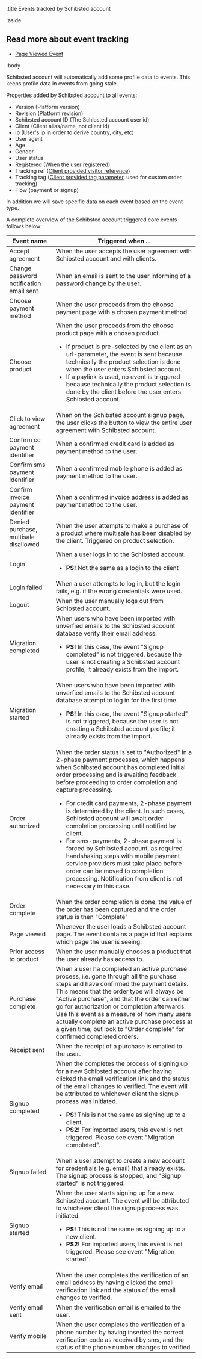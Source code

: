 :title Events tracked by Schibsted account

:aside

## Read more about event tracking

- [Page Viewed Event](/event-tracking/page-viewed-event/)

:body

Schibsted account will automatically add some profile data to events. This keeps profile data in events from going stale.

Properties added by Schibsted account to all events:

- Version (Platform version)
- Revision (Platform revision)
- Schibsted account ID (The Schibsted account user id)
- Client (Client alias/name, not client id)
- ip (User's ip in order to derive country, city, etc)
- User agent
- Age
- Gender
- User status
- Registered (When the user registered)
- Tracking ref ([Client provided visitor reference](/tracking-parameters/))
- Tracking tag ([Client provided tag parameter](/tracking-parameters/), used for custom order tracking)
- Flow (payment or signup)

In addition we will save specific data on each event based on the event type.

A complete overview of the Schibsted account triggered core events follows below:
<table class="table table-hover">
        <thead>
            <tr>
                <th nowrap="nowrap">Event name</th>
                <th>Triggered when ...</th>
            </tr>
        </thead>
        <tbody>
            <tr>
                <td>Accept agreement</td>
                <td>When the user accepts the user agreement with Schibsted account and with clients.</td>
            </tr>
            <tr>
                <td>Change password notification email sent</td>
                <td>When an email is sent to the user informing of a password change by the user.</td>
            </tr>
            <tr>
                <td>Choose payment method</td>
                <td>When the user proceeds from the choose payment page with a chosen payment method.</td>
            </tr>
            <tr>
                <td>Choose product</td>
                <td>When the user proceeds from the choose product page with a chosen product.
                    <ul>
                        <li>If product is pre-selected by the client as an url-parameter, the event is sent because technically the product selection is done when the user enters Schibsted account.</li>
                        <li>If a paylink is used, no event is triggered because technically the product selection is done by the client before the user enters Schibsted account.</li>
					</ul>
                </td>
            </tr>
            <tr>
                <td>Click to view agreement</td>
                <td>When on the Schibsted account signup page, the user clicks the button to view the entire user agreement with Schibsted account.</td>
            </tr>
            <tr>
                <td>Confirm cc payment identifier</td>
                <td>When a confirmed credit card is added as payment method to the user.</td>
            </tr>
            <tr>
                <td>Confirm sms payment identifier</td>
                <td>When a confirmed mobile phone is added as payment method to the user.</td>
            </tr>
            <tr>
                <td>Confirm invoice payment identifier</td>
                <td>When a confirmed invoice address is added as payment method to the user.</td>
            </tr>
            <tr>
                <td>Denied purchase, multisale disallowed</td>
                <td>When the user attempts to make a purchase of a product where multisale has been disabled by the client. Triggered on product selection.</td>
            </tr>
            <tr>
                <td>Login</td>
                <td>When a user logs in to the Schibsted account.
					<ul>
                        <li><strong>PS!</strong> Not the same as a login to the client</li>
					</ul>
				</td>
            </tr>
            <tr>
                <td>Login failed</td>
                <td>When a user attempts to log in, but the login fails, e.g. if the wrong credentials were used.</td>
            </tr>
            <tr>
                <td>Logout</td>
                <td>When the user manually logs out from Schibsted account.</td>
            </tr>
            <tr>
                <td>Migration completed</td>
                <td>When users who have been imported with unverfied emails to the Schibsted account database verify their email address.
					<ul>
                        <li><strong>PS!</strong> In this case, the event "Signup completed" is not triggered, because the user is not creating a Schibsted account profile; it already exists from the import.</li>
					</ul>
				</td>
            </tr>
            <tr>
                <td>Migration started</td>
                <td>When users who have been imported with unverfied emails to the Schibsted account database attempt to log in for the first time. 
					<ul>
                        <li><strong>PS!</strong> In this case, the event "Signup started" is not triggered, because the user is not creating a Schibsted account profile; it already exists from the
                        import.</li>
					</ul>
				</td>
            </tr>
            <tr>
                <td>Order authorized</td>
                <td>When the order status is set to "Authorized" in a 2-phase payment processes, which happens when Schibsted account has completed initial order processing and is awaiting feedback before proceeding to order completion and capture processing.
                    <ul>
                        <li>For credit card payments, 2-phase payment is determined by the client. In such cases, Schibsted account will await order completion processing until notified by client.</li>
                        <li>For sms-payments, 2-phase payment is forced by Schibsted account, as required handshaking steps with mobile payment service providers must take place before order can be moved to completion processing. Notification from client is not necessary in this case.</li>
                    </ul>
                </td>
            </tr>
            <tr>
                <td>Order complete</td>
                <td>When the order completion is done, the value of the order has been captured and the order status is then "Complete"</td>
            </tr>
            <tr>
                <td>Page viewed</td>
                <td>Whenever the user loads a Schibsted account page. The event contains a page id that explains which page the user is seeing.</td>
            </tr>
            <tr>
                <td>Prior access to product</td>
                <td>When the user manually chooses a product that the user already has access to.</td>
            </tr>
            <tr>
                <td>Purchase complete</td>
                <td>When a user ha completed an active purchase process, i.e. gone through all the purchase steps and have confirmed the payment details. This means that the order type will always be "Active purchase", and that the order can either go for authorization or completion afterwards.
                    Use this event as a measure of how many users actually complete an active purchase process at a given time, but look to "Order complete" for confirmed completed orders.</td>
            </tr>
            <tr>
                <td>Receipt sent</td>
                <td>When the receipt of a purchase is emailed to the user.</td>
            </tr>
            <tr>
                <td>Signup completed</td>
                <td>When the completes the process of signing up for a new Schibsted account after having clicked the email verification link and the status of the email changes to verified. The event will be attributed to whichever client the signup process was initiated.
                    <ul>
                        <li><strong>PS!</strong> This is not the same as signing up to a client.</li>
                        <li><strong>PS2!</strong> For imported users, this event is not triggered. Please see event "Migration completed".</li>
                    </ul>
                </td>
            </tr>
            <tr>
                <td>Signup failed</td>
                <td>When a user attempt to create a new account for credentials (e.g. email) that already exists. The signup process is stopped, and "Signup started" is not triggered.</td>
            </tr>
            <tr>
                <td>Signup started</td>
                <td>When the user starts signing up for a new Schibsted account. The event will be attributed to whichever client the signup process was initiated.
                    <ul>
                        <li><strong>PS!</strong> This is not the same as signing up to a new client.</li>
                        <li><strong>PS2!</strong> For imported users, this event is not triggered. Please see event "Migration started".</li>
                    </ul>
                </td>
            </tr>
            <tr>
                <td>Verify email</td>
                <td>When the user completes the verification of an email address by having clicked the email verification link and the status of the email changes to verified.</td>
            </tr>
            <tr>
                <td>Verify email sent</td>
                <td>When the verification email is emailed to the user.</td>
            </tr>
            <tr>
                <td>Verify mobile</td>
                <td>When the user completes the verification of a phone number by having inserted the correct verification code as received by sms, and the status of the phone number changes to verified.</td>
            </tr>
        </tbody>
    </table>

